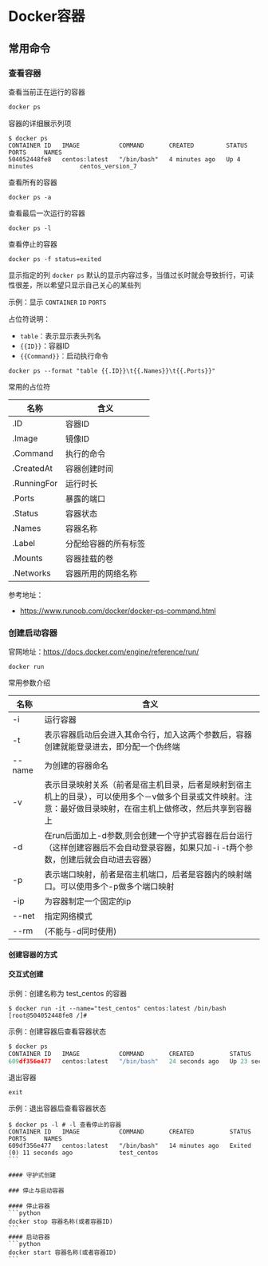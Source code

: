 # Docker容器

## 常用命令

### 查看容器
查看当前正在运行的容器
```python
docker ps
```
容器的详细展示列项
```
$ docker ps
CONTAINER ID   IMAGE           COMMAND       CREATED         STATUS         PORTS     NAMES
504052448fe8   centos:latest   "/bin/bash"   4 minutes ago   Up 4 minutes             centos_version_7
```

查看所有的容器
```
docker ps -a
```
查看最后一次运行的容器
```
docker ps -l
```
查看停止的容器
```
docker ps -f status=exited
```
显示指定的列 `docker ps` 默认的显示内容过多，当值过长时就会导致折行，可读性很差，所以希望只显示自己关心的某些列

示例：显示 `CONTAINER` `ID` `PORTS`

占位符说明：

+ `table`：表示显示表头列名
+ `{{ID}}`：容器ID
+ `{{Command}}`：启动执行命令

```
docker ps --format "table {{.ID}}\t{{.Names}}\t{{.Ports}}"
```

常用的占位符

| 名称        | 含义                 |
| ----------- | -------------------- |
| .ID         | 容器ID               |
| .Image      | 镜像ID               |
| .Command    | 执行的命令           |
| .CreatedAt  | 容器创建时间         |
| .RunningFor | 运行时长             |
| .Ports      | 暴露的端口           |
| .Status     | 容器状态             |
| .Names      | 容器名称             |
| .Label      | 分配给容器的所有标签 |
| .Mounts     | 容器挂载的卷         |
| .Networks   | 容器所用的网络名称   |


参考地址：

+ https://www.runoob.com/docker/docker-ps-command.html


### 创建启动容器

官网地址：https://docs.docker.com/engine/reference/run/

```
docker run
```

常用参数介绍

| 名称   | 含义                                                         |
| ------ | ------------------------------------------------------------ |
| -i     | 运行容器                                                     |
| -t     | 表示容器启动后会进入其命令行，加入这两个参数后，容器创建就能登录进去，即分配一个伪终端 |
| --name | 为创建的容器命名                                             |
| -v     | 表示目录映射关系（前者是宿主机目录，后者是映射到宿主机上的目录），可以使用多个－v做多个目录或文件映射。注意：最好做目录映射，在宿主机上做修改，然后共享到容器上 |
| -d     | 在run后面加上-d参数,则会创建一个守护式容器在后台运行（这样创建容器后不会自动登录容器，如果只加-i -t两个参数，创建后就会自动进去容器） |
| -p     | 表示端口映射，前者是宿主机端口，后者是容器内的映射端口。可以使用多个-p做多个端口映射 |
| -ip    | 为容器制定一个固定的ip                                       |
| --net  | 指定网络模式                                                 |
| --rm   | (不能与-d同时使用)                                           |

#### 创建容器的方式

#### 交互式创建

示例：创建名称为 test_centos 的容器
```
$ docker run -it --name="test_centos" centos:latest /bin/bash
[root@504052448fe8 /]#   
```

示例：创建容器后查看容器状态
```python
$ docker ps
CONTAINER ID   IMAGE           COMMAND       CREATED          STATUS          PORTS     NAMES
609df356e477   centos:latest   "/bin/bash"   24 seconds ago   Up 23 seconds             test_centos
```
退出容器
```
exit
```
示例：退出容器后查看容器状态
````
$ docker ps -l # -l 查看停止的容器
CONTAINER ID   IMAGE           COMMAND       CREATED          STATUS                      PORTS     NAMES
609df356e477   centos:latest   "/bin/bash"   14 minutes ago   Exited (0) 11 seconds ago             test_centos
```

#### 守护式创建

### 停止与启动容器

#### 停止容器
```python
docker stop 容器名称(或者容器ID)
```
#### 启动容器
```python
docker start 容器名称(或者容器ID)
```
